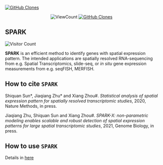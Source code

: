 
[![GitHub Clones](https://img.shields.io/badge/dynamic/json?color=success&label=Clone&query=count&url=https://gist.githubusercontent.com/jakezhusph/d70a18b082209a7af67e5d3b65c71d36/raw/clone.json&logo=github)](https://github.com/MShawon/github-clone-count-badge)


<p align="center">
    <img alt="ViewCount" src="https://views.whatilearened.today/views/github/xzhoulab/SPARK.svg">
    <a href='https://github.com/MShawon/github-clone-count-badge'><img alt='GitHub Clones' src='https://img.shields.io/badge/dynamic/json?color=success&label=Clone&query=count&url=https://gist.githubusercontent.com/jakezhusph/d70a18b082209a7af67e5d3b65c71d36/raw/clone.json&logo=github'></a>
</p>
 
 
 
 
 
 
## SPARK

![Visitor Count](https://profile-counter.glitch.me/{xzhoulab}/count.svg)

**SPARK** is an efficient method to identify genes with spatial expression pattern. 
The intended applications are spatially resolved RNA-sequencing from e.g.
Spatial Transcriptomics, slide-seq, or *in situ* gene expression measurements from
e.g. seqFISH, MERFISH.

How to cite `SPARK`
-------------------
Shiquan Sun*, Jiaqiang Zhu* and Xiang Zhou#. *Statistical analysis of spatial expression pattern for spatially resolved transcriptomic studies*, 2020, Nature Methods, in press. 

Jiaqiang Zhu, Shiquan Sun and Xiang Zhou#. *SPARK-X: non-parametric modeling enables scalable and robust detection of spatial expression patterns for large spatial transcriptomic studies*, 2021, Genome Biology, in press.

How to use `SPARK`
-------------------
Details in [here](https://xzhoulab.github.io/SPARK/)
